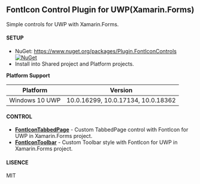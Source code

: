 ## FontIcon Control Plugin for UWP(Xamarin.Forms)

Simple controls for UWP with Xamarin.Forms.

#### SETUP
* NuGet: https://www.nuget.org/packages/Plugin.FontIconControls [![NuGet](https://img.shields.io/nuget/v/Plugin.FontIconControls.svg?label=NuGet)](https://www.nuget.org/packages/Plugin.FontIconControls/)
* Install into Shared project and Platform projects.

**Platform Support**

|Platform|Version|
| -------------------  | :------------------: |
|Windows 10 UWP|10.0.16299, 10.0.17134, 10.0.18362|

#### CONTROL
* **[FontIconTabbedPage](https://github.com/tomohak/xf-plugins/tree/master/FontIconControls/FontIconControls/FontIconTabbedPage)** - Custom TabbedPage control with FontIcon for UWP in Xamarin.Forms project.
* **[FontIconToolbar](https://github.com/tomohak/xf-plugins/tree/master/FontIconControls/FontIconControls/FontIconToolbar)** - Custom Toolbar style with FontIcon for UWP in Xamarin.Forms project.

#### LISENCE
MIT
